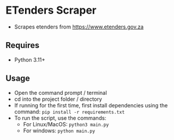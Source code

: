# ETenders Scraper
- Scrapes etenders from https://www.etenders.gov.za

## Requires
- Python 3.11+

## Usage
- Open the command prompt / terminal
- cd into the project folder / directory
- If running for the first time, first install dependencies using the command:
        ```pip install -r requirements.txt```
- To run the script, use the commands:
    - For Linux/MacOS:
        ```python3 main.py```
    - For windows:
        ```python main.py```